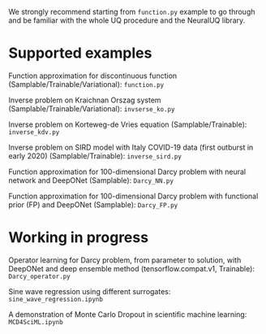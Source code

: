We strongly recommend starting from `function.py` example to go through and be familiar with the whole UQ procedure and the NeuralUQ library.

# Supported examples

Function approximation for discontinuous function (Samplable/Trainable/Variational): `function.py`

Inverse problem on Kraichnan Orszag system (Samplable/Trainable/Variational): `invserse_ko.py`

Inverse problem on Korteweg-de Vries equation (Samplable/Trainable): `inverse_kdv.py`

Inverse problem on SIRD model with Italy COVID-19 data (first outburst in early 2020) (Samplable/Trainable): `inverse_sird.py`

Function approximation for 100-dimensional Darcy problem with neural network and DeepONet (Samplable): `Darcy_NN.py`

Function approximation for 100-dimensional Darcy problem with functional prior (FP) and DeepONet (Samplable): `Darcy_FP.py`

# Working in progress

Operator learning for Darcy problem, from parameter to solution, with DeepONet and deep ensemble method (tensorflow.compat.v1, Trainable): `Darcy_operator.py`

Sine wave regression using different surrogates: `sine_wave_regression.ipynb`

A demonstration of Monte Carlo Dropout in scientific machine learning: `MCD4SciML.ipynb`
